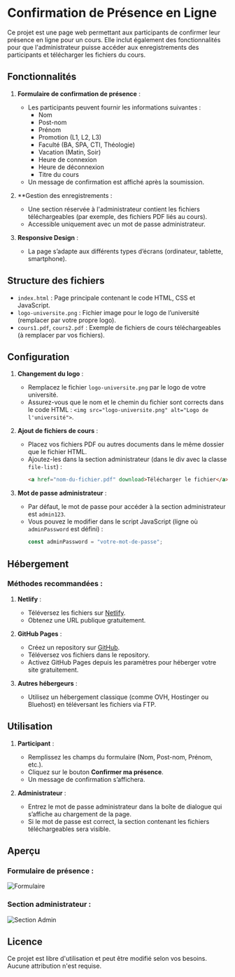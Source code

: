 # Confirmation de Présence en Ligne

Ce projet est une page web permettant aux participants de confirmer leur présence en ligne pour un cours. Elle inclut également des fonctionnalités pour que l'administrateur puisse accéder aux enregistrements des participants et télécharger les fichiers du cours.

## Fonctionnalités

1. **Formulaire de confirmation de présence** :
   - Les participants peuvent fournir les informations suivantes :
     - Nom
     - Post-nom
     - Prénom
     - Promotion (L1, L2, L3)
     - Faculté (BA, SPA, CTI, Théologie)
     - Vacation (Matin, Soir)
     - Heure de connexion
     - Heure de déconnexion
     - Titre du cours
   - Un message de confirmation est affiché après la soumission.

2. **Gestion des enregistrements :
   - Une section réservée à l'administrateur contient les fichiers téléchargeables (par exemple, des fichiers PDF liés au cours).
   - Accessible uniquement avec un mot de passe administrateur.

3. **Responsive Design** :
   - La page s’adapte aux différents types d’écrans (ordinateur, tablette, smartphone).

## Structure des fichiers

- `index.html` : Page principale contenant le code HTML, CSS et JavaScript.
- `logo-universite.png` : Fichier image pour le logo de l’université (remplacer par votre propre logo).
- `cours1.pdf`, `cours2.pdf` : Exemple de fichiers de cours téléchargeables (à remplacer par vos fichiers).

## Configuration

1. **Changement du logo** :
   - Remplacez le fichier `logo-universite.png` par le logo de votre université.
   - Assurez-vous que le nom et le chemin du fichier sont corrects dans le code HTML : `<img src="logo-universite.png" alt="Logo de l'université">`.

2. **Ajout de fichiers de cours** :
   - Placez vos fichiers PDF ou autres documents dans le même dossier que le fichier HTML.
   - Ajoutez-les dans la section administrateur (dans le div avec la classe `file-list`) :
     ```html
     <a href="nom-du-fichier.pdf" download>Télécharger le fichier</a>
     ```

3. **Mot de passe administrateur** :
   - Par défaut, le mot de passe pour accéder à la section administrateur est `admin123`.
   - Vous pouvez le modifier dans le script JavaScript (ligne où `adminPassword` est défini) :
     ```javascript
     const adminPassword = "votre-mot-de-passe";
     ```

## Hébergement

### Méthodes recommandées :
1. **Netlify** :
   - Téléversez les fichiers sur [Netlify](https://www.netlify.com).
   - Obtenez une URL publique gratuitement.

2. **GitHub Pages** :
   - Créez un repository sur [GitHub](https://github.com).
   - Téléversez vos fichiers dans le repository.
   - Activez GitHub Pages depuis les paramètres pour héberger votre site gratuitement.

3. **Autres hébergeurs** :
   - Utilisez un hébergement classique (comme OVH, Hostinger ou Bluehost) en téléversant les fichiers via FTP.

## Utilisation

1. **Participant** :
   - Remplissez les champs du formulaire (Nom, Post-nom, Prénom, etc.).
   - Cliquez sur le bouton **Confirmer ma présence**.
   - Un message de confirmation s’affichera.

2. **Administrateur** :
   - Entrez le mot de passe administrateur dans la boîte de dialogue qui s’affiche au chargement de la page.
   - Si le mot de passe est correct, la section contenant les fichiers téléchargeables sera visible.

## Aperçu

### Formulaire de présence :
![Formulaire](https://via.placeholder.com/800x400?text=Apercu+du+formulaire)

### Section administrateur :
![Section Admin](https://via.placeholder.com/800x400?text=Apercu+section+admin)

## Licence

Ce projet est libre d'utilisation et peut être modifié selon vos besoins. Aucune attribution n'est requise.
